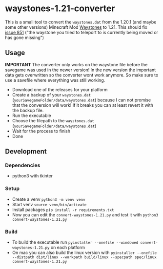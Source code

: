 # waystones-1.21-converter

This is a small tool to convert the `waystones.dat` from the 1.20.1 (and maybe some other versions) Minecraft Mod [Waystones](https://github.com/TwelveIterationMods/Waystones) to 1.21.
This should fix [issue 851](https://github.com/TwelveIterationMods/Waystones/issues/851) ("the waystone you tried to teleport to is currently being moved or has gone missing")

## Usage

**IMPORTANT**
The converter only works on the waystone file before the savegame was used in the newer version! In the new version the important data gets overwritten so the converter wont work anymore. So make sure to use a savefile where everything was still working.

- Download one of the releases for your platform
- Create a backup of your `waystones.dat` (`yourSavegameFolder/data/waystones.dat`) because I can not promise that the conversion will work! If it breaks you can at least revert it with the backup file.
- Run the executable
- Choose the filepath to the `waystones.dat` (`yourSavegameFolder/data/waystones.dat`)
- Wait for the process to finish
- Done

## Development

### Dependencies
- python3 with tkinter

### Setup
- Create a venv `python3 -m venv venv`
- Start venv `source venv/bin/activate`
- Install packages `pip install -r requirements.txt`
- Now you can edit the `convert-waystones-1.21.py` and test it with `python3 convert-waystones-1.21.py`

### Build
- To build the executable run `pyinstaller --onefile --windowed convert-waystones-1.21.py` on each platform
- On mac you can also build the linux version with `pyinstaller --onefile --distpath dist/linux --workpath build/linux --specpath spec/linux convert-waystones-1.21.py`

